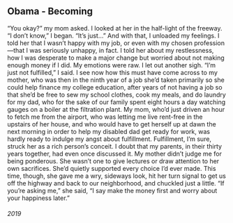 ## Obama - Becoming

“You okay?” my mom asked.
I looked at her in the half-light of the freeway. “I don’t know,” I began. “It’s just…”
And with that, I unloaded my feelings. I told her that I wasn’t happy with my job, or even with my chosen profession—that I was seriously unhappy, in fact. I told her about my restlessness, how I was desperate to make a major change but worried about not making enough money if I did. My emotions were raw. I let out another sigh. “I’m just not fulfilled,” I said.
I see now how this must have come across to my mother, who was then in the ninth year of a job she’d taken primarily so she could help finance my college education, after years of not having a job so that she’d be free to sew my school clothes, cook my meals, and do laundry for my dad, who for the sake of our family spent eight hours a day watching gauges on a boiler at the filtration plant. My mom, who’d just driven an hour to fetch me from the airport, who was letting me live rent-free in the upstairs of her house, and who would have to get herself up at dawn the next morning in order to help my disabled dad get ready for work, was hardly ready to indulge my angst about fulfillment.
Fulfillment, I’m sure, struck her as a rich person’s conceit. I doubt that my parents, in their thirty years together, had even once discussed it.
My mother didn’t judge me for being ponderous. She wasn’t one to give lectures or draw attention to her own sacrifices. She’d quietly supported every choice I’d ever made. This time, though, she gave me a wry, sideways look, hit her turn signal to get us off the highway and back to our neighborhood, and chuckled just a little. “If you’re asking me,” she said, “I say make the money first and worry about your happiness later.”


###### 2019